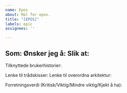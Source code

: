 ```yaml
---
name: Epos
about: Mal for epos.
title: "[EPOS]"
labels: epic
assignees: ''

---
```


Som:
Ønsker jeg å:
Slik at:
------------------
Tilknyttede brukerhistorier:

Lenke til trådskisser:
Lenke til overordna arkitektur:

Forretningsverdi (Kritisk/Viktig/Mindre viktig/Kjekt å ha):
